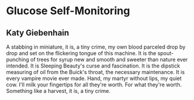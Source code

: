 # Glucose Self-Monitoring
## Katy Giebenhain
A stabbing in miniature, it is,
a tiny crime,
my own blood parceled
drop by drop and set
on the flickering tongue
of this machine.
It is the spout-punching of trees
for syrup new and smooth
and sweeter
than nature ever intended.
It is Sleeping Beauty's curse
and fascination.
It is the dipstick measuring of oil
from the Buick's throat,
the necessary maintenance.
It is every vampire movie ever made.
Hand, my martyr without lips,
my quiet cow.
I'll milk your fingertips
for all they're worth.
For what they're worth.
Something like a harvest, it is,
a tiny crime.